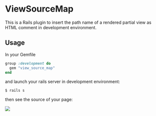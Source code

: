 # ViewSourceMap
This is a Rails plugin to insert the path name of a rendered partial view as HTML comment in development environment.

## Usage
In your Gemfile

```ruby
group :development do
  gem "view_source_map"
end
```

and launch your rails server in development environment:

```
$ rails s
```

then see the source of your page:

![](http://dl.dropbox.com/u/5978869/image/20121204_171625.png)
